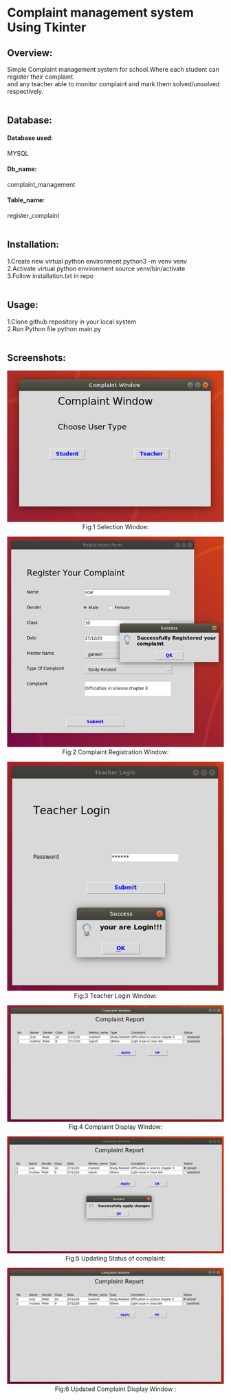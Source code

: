 # Complaint management system Using Tkinter

<h2>Overview:</h2>
Simple Complaint management system for school.Where each student can register their complaint.<br>
and any teacher able to monitor complaint and mark them solved/unsolved respectively.<br><br>

<h2>Database:</h2>
<h4>Database used:</h4>MYSQL<br>
<h4>Db_name:</h4>complaint_management<br>
<h4>Table_name:</h4>register_complaint<br><br>

<h2>Installation:</h2>
1.Create new virtual python environment python3 -m venv venv<br>
2.Activate virtual python environment source venv/bin/activate<br>
3.Follow installation.txt in repo<br><br>

<h2>Usage:</h2>
1.Clone github repository in your local system<br>
2.Run Python file python main.py<br><br>

<h2>Screenshots: </h2>
<p align="center">
 <img src="Images/first_window.png"></img><br>
 Fig:1 Selection Windoe:<br>
</p>
<p align="center">
 <img src="Images/1.png"></img><br>
 Fig:2 Complaint Registration Window:<br>
</p>
<p align="center">
 <img src="Images/3.png"></img><br>
 Fig:3 Teacher Login Window:<br>
</p>
<p align="center">
 <img src="Images/7.png"></img><br>
 Fig:4 Complaint Display Window:<br>
</p>
<p align="center">
 <img src="Images/5.png"></img><br>
 Fig:5 Updating Status of complaint:<br>
</p>
<p align="center">
 <img src="Images/6.png"></img><br>
 Fig:6 Updated Complaint Display Window :<br>
</p>
